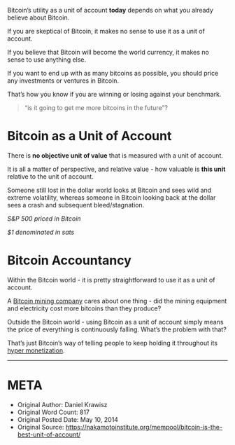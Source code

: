 Bitcoin’s utility as a unit of account **today** depends on what you already believe about Bitcoin.

If you are skeptical of Bitcoin, it makes no sense to use it as a unit of account.

If you believe that Bitcoin will become the world currency, it makes no sense to use anything else.

If you want to end up with as many bitcoins as possible, you should price any investments or ventures in Bitcoin. 

That’s how you know if you are winning or losing against your benchmark. 

> “is it going to get me more bitcoins in the future”?

# Bitcoin as a Unit of Account
There is **no objective unit of value** that is measured with a unit of account.

It is all a matter of perspective, and relative value - how valuable is **this unit** relative to the unit of account.

Someone still lost in the dollar world looks at Bitcoin and sees wild and extreme volatility, whereas someone in Bitcoin looking back at the dollar sees a crash and subsequent bleed/stagnation.

*S&P 500 priced in Bitcoin*

*$1 denominated in sats*

# Bitcoin Accountancy
Within the Bitcoin world - it is pretty straightforward to use it as a unit of account.

A [Bitcoin mining company](https://www.2minutebitcoin.org/blog/stone-ridge-2020-shareholder-letter) cares about one thing - did the mining equipment and electricity cost more bitcoins than they produce?

Outside the Bitcoin world - using Bitcoin as a unit of account simply means the price of everything is continuously falling.  What’s the problem with that?

That’s just Bitcoin’s way of telling people to keep holding it throughout its [hyper monetization](https://www.2minutebitcoin.org/blog/bitcoin-hypermonetization-bubble-talk-2013).


-----------------------------------------------------------------------

# META
- Original Author: Daniel Krawisz
- Original Word Count: 817
- Original Posted Date: May 10, 2014
- Original Source: https://nakamotoinstitute.org/mempool/bitcoin-is-the-best-unit-of-account/

